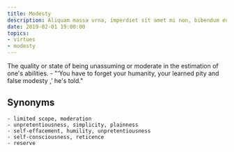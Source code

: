 ```yaml
---
title: Modesty
description: Aliquam massa urna, imperdiet sit amet mi non, bibendum euismod est.
date: 2019-02-01 19:00:00
topics: 
- virtues
- modesty
---
```


The quality or state of being unassuming or moderate in the estimation of one's abilities.
	- "‘You have to forget your humanity, your learned pity and false modesty ,’ he's told."

## Synonyms
	- limited scope, moderation
	- unpretentiousness, simplicity, plainness
	- self-effacement, humility, unpretentiousness
	- self-consciousness, reticence
	- reserve

